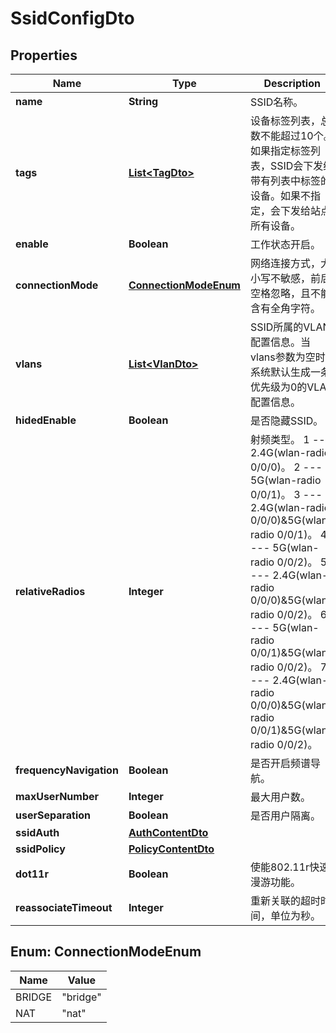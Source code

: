 
# SsidConfigDto

## Properties
Name | Type | Description | Notes
------------ | ------------- | ------------- | -------------
**name** | **String** | SSID名称。 | 
**tags** | [**List&lt;TagDto&gt;**](TagDto.md) | 设备标签列表，总数不能超过10个。如果指定标签列表，SSID会下发给带有列表中标签的设备。如果不指定，会下发给站点所有设备。 |  [optional]
**enable** | **Boolean** | 工作状态开启。 | 
**connectionMode** | [**ConnectionModeEnum**](#ConnectionModeEnum) | 网络连接方式，大小写不敏感，前后空格忽略，且不能含有全角字符。 | 
**vlans** | [**List&lt;VlanDto&gt;**](VlanDto.md) | SSID所属的VLAN配置信息。当vlans参数为空时系统默认生成一条优先级为0的VLAN配置信息。 |  [optional]
**hidedEnable** | **Boolean** | 是否隐藏SSID。 | 
**relativeRadios** | **Integer** | 射频类型。 1 --- 2.4G(wlan-radio 0/0/0)。 2 --- 5G(wlan-radio 0/0/1)。 3 --- 2.4G(wlan-radio 0/0/0)&amp;5G(wlan-radio 0/0/1)。 4 --- 5G(wlan-radio 0/0/2)。 5 --- 2.4G(wlan-radio 0/0/0)&amp;5G(wlan-radio 0/0/2)。 6 --- 5G(wlan-radio 0/0/1)&amp;5G(wlan-radio 0/0/2)。 7 --- 2.4G(wlan-radio 0/0/0)&amp;5G(wlan-radio 0/0/1)&amp;5G(wlan-radio 0/0/2)。 | 
**frequencyNavigation** | **Boolean** | 是否开启频谱导航。 |  [optional]
**maxUserNumber** | **Integer** | 最大用户数。 | 
**userSeparation** | **Boolean** | 是否用户隔离。 | 
**ssidAuth** | [**AuthContentDto**](AuthContentDto.md) |  | 
**ssidPolicy** | [**PolicyContentDto**](PolicyContentDto.md) |  | 
**dot11r** | **Boolean** | 使能802.11r快速漫游功能。 |  [optional]
**reassociateTimeout** | **Integer** | 重新关联的超时时间，单位为秒。 |  [optional]


<a name="ConnectionModeEnum"></a>
## Enum: ConnectionModeEnum
Name | Value
---- | -----
BRIDGE | &quot;bridge&quot;
NAT | &quot;nat&quot;



